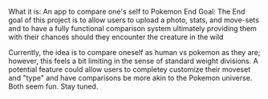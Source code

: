 What it is: An app to compare one's self to Pokemon
End Goal: The End goal of this project is to allow users to upload a photo, stats, and move-sets and to
have a fully functional comparison system ultimately providing them with their chances should they encounter the creature in the wild

Currently, the idea is to compare oneself as human vs pokemon as they are; however, this feels a bit limiting in the sense
of standard weight divisions.
A potential feature could allow users to completey customize their moveset and "type" and have comparisons be more
akin to the Pokemon universe.
Both seem fun. Stay tuned.
